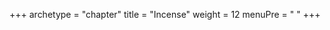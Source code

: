 +++
archetype = "chapter"
title = "Incense"
weight = 12
menuPre = "<i class='fas fa-fire-alt'></i> "
+++

